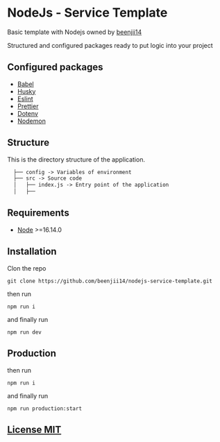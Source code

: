# NodeJs - Service Template

Basic template with Nodejs owned by [beenjii14](https://github.com/beenjii14)

Structured and configured packages ready to put logic into your project

## Configured packages

- [Babel](https://babeljs.io/)
- [Husky](https://typicode.github.io/husky/#/)
- [Eslint](https://eslint.org/)
- [Prettier](https://prettier.io/)
- [Dotenv](https://www.npmjs.com/package/dotenv)
- [Nodemon](https://www.npmjs.com/package/nodemon)

## Structure

This is the directory structure of the application.

```txt
  ├── config -> Variables of environment
  ├── src -> Source code
  │   ├── index.js -> Entry point of the application
  │   ├── 
```

## Requirements

- [Node](https://nodejs.org/en/) >=16.14.0

## Installation

Clon the repo

`git clone https://github.com/beenjii14/nodejs-service-template.git`

then run

`npm run i`

and finally run

`npm run dev`

## Production

then run

`npm run i`

and finally run

`npm run production:start`

## [License MIT](LICENSE)
